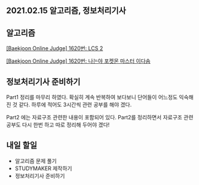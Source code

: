 ## 2021.02.15 알고리즘, 정보처리기사

## 알고리즘

[[Baekjoon Online Judge] 1620번: LCS 2](https://hyeonic.tistory.com/113)

[[Baekjoon Online Judge] 1620번: 나는야 포켓몬 마스터 이다솜](https://hyeonic.tistory.com/114)

## 정보처리기사 준비하기
Part1 정리를 마무리 하였다. 확실히 계속 반복하여 보다보니 단어들이 어느정도 익숙해진 것 같다. 하루에 적어도 3시간씩 관련 공부를 해야 겠다.

Part2 에는 자료구조 관련한 내용이 포함되어 있다. Part2를 정리하면서 자료구조 관련 공부도 다시 한번 하고 따로 정리해 두어야 겠다!

## 내일 할일
 - 알고리즘 문제 풀기
 - STUDYMAKER 제작하기
 - 정보처리기사 준비하기